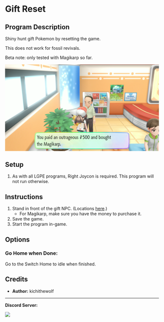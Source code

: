 # Gift Reset

## Program Description

Shiny hunt gift Pokemon by resetting the game.

This does not work for fossil revivals.

Beta note: only tested with Magikarp so far.

<img src="images/GiftReset-0.png">

## Setup

1. As with all LGPE programs, Right Joycon is required. This program will not run otherwise.

## Instructions

1. Stand in front of the gift NPC. (Locations [here](https://www.serebii.net/letsgopikachueevee/gift.shtml).)
    - For Magikarp, make sure you have the money to purchase it.
2. Save the game.
3. Start the program in-game.

## Options

### Go Home when Done:

Go to the Switch Home to idle when finished.


## Credits

- **Author:** kichithewolf


<hr>

**Discord Server:** 

[<img src="https://canary.discordapp.com/api/guilds/695809740428673034/widget.png?style=banner2">](https://discord.gg/cQ4gWxN)